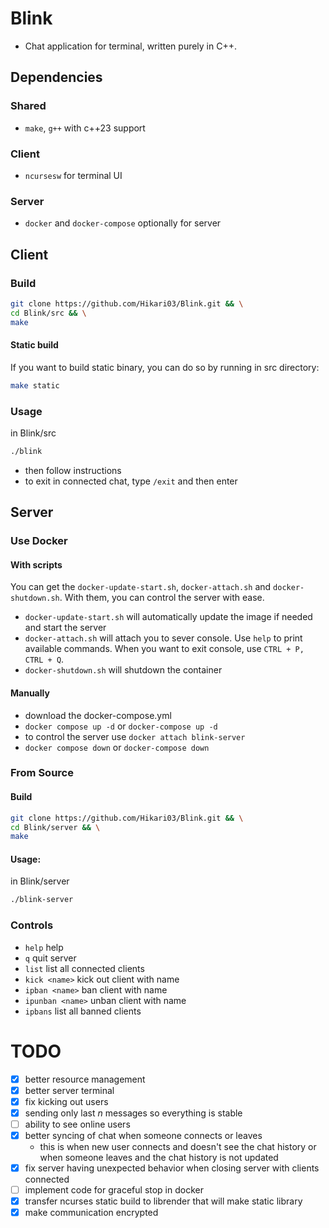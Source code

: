 # Blink
- Chat application for terminal, written purely in C++.

## Dependencies
### Shared
- `make`, `g++` with c++23 support
### Client
- `ncursesw` for terminal UI
### Server
- `docker` and `docker-compose` optionally for server

## Client
### Build
``` bash
git clone https://github.com/Hikari03/Blink.git && \
cd Blink/src && \
make
```

#### Static build
If you want to build static binary, you can do so by running in src directory:
``` bash
make static
```

### Usage
in Blink/src
``` bash
./blink
```
- then follow instructions
- to exit in connected chat, type `/exit` and then enter

## Server
### Use Docker
#### With scripts
You can get the `docker-update-start.sh`, `docker-attach.sh` and `docker-shutdown.sh`.
With them, you can control the server with ease.
- `docker-update-start.sh` will automatically update the image if needed and start the server
- `docker-attach.sh` will attach you to sever console. Use `help` to print available commands. When you want to exit console, use `CTRL + P, CTRL + Q`.
- `docker-shutdown.sh` will shutdown the container

#### Manually
- download the docker-compose.yml
- `docker compose up -d` or `docker-compose up -d`
- to control the server use `docker attach blink-server`
- `docker compose down` or `docker-compose down`

### From Source
#### Build
``` bash
git clone https://github.com/Hikari03/Blink.git && \
cd Blink/server && \
make
```
#### Usage: 
in Blink/server
``` bash
./blink-server
```


### Controls
- `help` help
- `q` quit server
- `list` list all connected clients
- `kick <name>` kick out client with name
- `ipban <name>` ban client with name
- `ipunban <name>` unban client with name
- `ipbans` list all banned clients

# TODO

- [x] better resource management
- [x] better server terminal
- [x] fix kicking out users
- [x] sending only last *n* messages so everything is stable
- [ ] ability to see online users
- [x] better syncing of chat when someone connects or leaves
  - this is when new user connects and doesn't see the chat history
    or when someone leaves and the chat history is not updated
- [x] fix server having unexpected behavior when closing server with clients connected
- [ ] implement code for graceful stop in docker 
- [x] transfer ncurses static build to librender that will make static library
- [x] make communication encrypted
